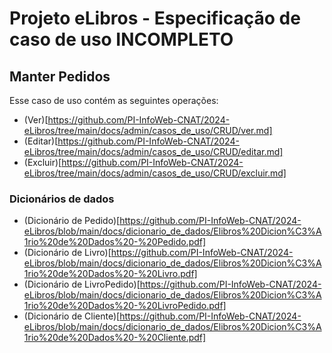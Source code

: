 # Projeto eLibros - Especificação de caso de uso INCOMPLETO

##  Manter Pedidos
Esse caso de uso contém as seguintes operações:

- (Ver)[https://github.com/PI-InfoWeb-CNAT/2024-eLibros/tree/main/docs/admin/casos_de_uso/CRUD/ver.md]
- (Editar)[https://github.com/PI-InfoWeb-CNAT/2024-eLibros/tree/main/docs/admin/casos_de_uso/CRUD/editar.md]
- (Excluir)[https://github.com/PI-InfoWeb-CNAT/2024-eLibros/tree/main/docs/admin/casos_de_uso/CRUD/excluir.md]


### Dicionários de dados

- (Dicionário de Pedido)[https://github.com/PI-InfoWeb-CNAT/2024-eLibros/blob/main/docs/dicionario_de_dados/Elibros%20Dicion%C3%A1rio%20de%20Dados%20-%20Pedido.pdf]
- (Dicionário de Livro)[https://github.com/PI-InfoWeb-CNAT/2024-eLibros/blob/main/docs/dicionario_de_dados/Elibros%20Dicion%C3%A1rio%20de%20Dados%20-%20Livro.pdf]
- (Dicionário de LivroPedido)[https://github.com/PI-InfoWeb-CNAT/2024-eLibros/blob/main/docs/dicionario_de_dados/Elibros%20Dicion%C3%A1rio%20de%20Dados%20-%20LivroPedido.pdf]
- (Dicionário de Cliente)[https://github.com/PI-InfoWeb-CNAT/2024-eLibros/blob/main/docs/dicionario_de_dados/Elibros%20Dicion%C3%A1rio%20de%20Dados%20-%20Cliente.pdf]
